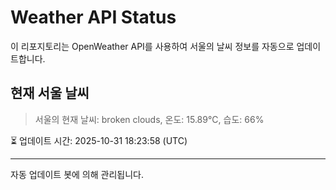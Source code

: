 
# Weather API Status

이 리포지토리는 OpenWeather API를 사용하여 서울의 날씨 정보를 자동으로 업데이트합니다.

## 현재 서울 날씨
> 서울의 현재 날씨: broken clouds, 온도: 15.89°C, 습도: 66%

⏳ 업데이트 시간: 2025-10-31 18:23:58 (UTC)

---
자동 업데이트 봇에 의해 관리됩니다.
